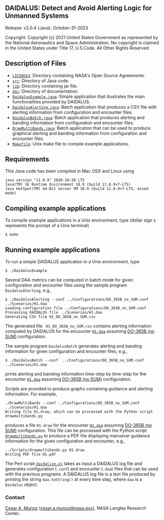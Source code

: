 DAIDALUS: Detect and Avoid Alerting Logic for Unmanned Systems
---------------------------------------------------------

Release: v2.0.4 (Java), October-31-2023

Copyright: Copyright (c) 2021 United States Government as represented by 
the National Aeronautics and Space Administration.  No copyright 
is claimed in the United States under Title 17, U.S.Code. All Other 
Rights Reserved.

Description of Files
----------------

* [`LICENSES`](LICENSES/): Directory containing NASA's Open Source Agreements.
* [`src`](src/): Directory of Java code.
* [`lib`](lib/): Directory containing jar file.
* [`doc`](doc/): Directory of documentation.
* [`DaidalusExample.java`](src/DaidalusExample.java): Simple
  application that illustrates the main functionalities provided by DAIDALUS.
* [`DaidalusAlerting.java`](src/DaidalusAlerting.java): Batch application
  that produces a CSV file with alerting information  from
  configuration and encounter files.
* [`DaidalusBatch.java`](src/DaidalusBatch.java): Batch application
that produces alerting and banding information from configuration and encounter files.
* [`DrawMultiBands.java`](src/DrawMultiBands.java): Batch application
  that can be used to produce graphical alerting and banding
  information from configuration and encounter files.
* [`Makefile`](Makefile): Unix make file to compile example applications.

Requirements
------------
This Java code has been compiled in Mac OSX and Linux using

```
java version "11.0.9" 2020-10-20 LTS
Java(TM) SE Runtime Environment 18.9 (build 11.0.9+7-LTS)
Java HotSpot(TM) 64-Bit Server VM 18.9 (build 11.0.9+7-LTS, mixed mode)
```

Compiling example applications
--------------------------

To compile example applications in a Unix environment, type (dollar
sign `$` represents the prompt of a Unix terminal)

```
$ make 
```

Running example applications
-------------------------

To run a simple DAIDALUS application in a Unix environment, type

```
$ ./DaidalusExample
```

Several DAA metrics can be computed in batch mode for given
configuration and encounter files using the sample
program `DaidalusAlerting`, e.g.,

```
$ ./DaidalusAlerting --conf ../Configurations/DO_365B_no_SUM.conf ../Scenarios/H1.daa
Loading configuration file ../Configurations/DO_365B_no_SUM.conf
Processing DAIDALUS file ../Scenarios/H1.daa
Generating CSV file H1_DO_365B_no_SUM.csv
```

The generated file ` H1_DO_365B_no_SUM.csv` contains  alerting information computed by DAIDALUS
for the encounter [`H1.daa`](../Scenarios/H1.daa) assuming [DO-365B (no SUM)](../Configurations/DO_365B_no_SUM.conf) configuration.

The sample program `DaidalusBatch` generates alerting and banding
information for given configuration and encounter files, e.g.,

```
$ ./DaidalusBatch --conf  ../Configurations/DO_365B_no_SUM.conf ../Scenarios/H1.daa

```
prints alerting and banding information time-step by time-step for the encounter [`H1.daa`](../Scenarios/H1.daa) assuming [DO-365B (no SUM)](../Configurations/DO_365B_no_SUM.conf) configuration.

Scripts are provided to produce graphs containing guidance and alerting
information. For example, 

```
./DrawMultiBands --conf ../Configurations/DO_365B_no_SUM.conf ../Scenarios/H1.daa
Writing file H1.draw, which can be processed with the Python script drawmultibands.py
```

produces a file `H1.draw`  for the encounter
[`H1.daa`](../Scenarios/H1.daa) assuming [DO-365B (no SUM)](../Configurations/DO_365B_no_SUM.conf) configuration. This file can be processed with the Python
script [`drawmultibands.py`](../Scripts/drawmultibands.py) to produce a PDF file displaying manuever
guidance information for the given configuration and encounter, e.g.,

```
../Scripts/drawmultibands.py H1.draw
Writing PDF file H1.pdf
``` 

The Perl script [`daidalize.pl`](../Scripts/daidalize.pl) takes as input a DAIDALUS log file and
generates configuration (`.conf`) and encounter (`.daa`) files that can
be used with the previous programs. A DAIDALUS log file is a text file
produced by printing the string `daa.toString()` at every time step, where `daa` is a `Daidalus` object.

### Contact

[Cesar A. Munoz](http://shemesh.larc.nasa.gov/people/cam) (cesar.a.munoz@nasa.gov), NASA Langley Research Center.
